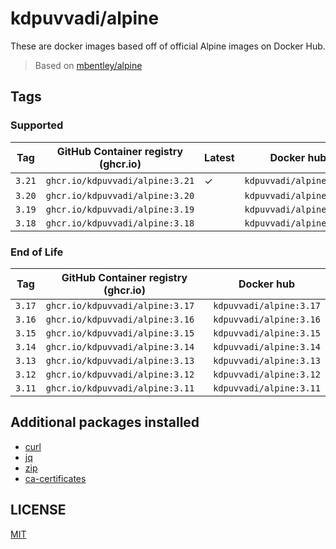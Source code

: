 # kdpuvvadi/alpine

These are docker images based off of official Alpine images on Docker Hub.

> Based on [mbentley/alpine](https://github.com/mbentley/docker-base-alpine)

## Tags

### Supported

| Tag    | GitHub Container registry (ghcr.io)   | Latest | Docker hub              |
|--------|---------------------------------------|--------|-------------------------|
| `3.21` | `ghcr.io/kdpuvvadi/alpine:3.21`       | &check;| `kdpuvvadi/alpine:3.21` |
| `3.20` | `ghcr.io/kdpuvvadi/alpine:3.20`       |        | `kdpuvvadi/alpine:3.20` |
| `3.19` | `ghcr.io/kdpuvvadi/alpine:3.19`       |        | `kdpuvvadi/alpine:3.19` |
| `3.18` | `ghcr.io/kdpuvvadi/alpine:3.18`       |        | `kdpuvvadi/alpine:3.18` |

### End of Life

| Tag    | GitHub Container registry (ghcr.io)   | Docker hub              |
|--------|---------------------------------------|-------------------------|
| `3.17` | `ghcr.io/kdpuvvadi/alpine:3.17`       | `kdpuvvadi/alpine:3.17` |
| `3.16` | `ghcr.io/kdpuvvadi/alpine:3.16`       | `kdpuvvadi/alpine:3.16` |
| `3.15` | `ghcr.io/kdpuvvadi/alpine:3.15`       | `kdpuvvadi/alpine:3.15` |
| `3.14` | `ghcr.io/kdpuvvadi/alpine:3.14`       | `kdpuvvadi/alpine:3.14` |
| `3.13` | `ghcr.io/kdpuvvadi/alpine:3.13`       | `kdpuvvadi/alpine:3.13` |
| `3.12` | `ghcr.io/kdpuvvadi/alpine:3.12`       | `kdpuvvadi/alpine:3.12` |
| `3.11` | `ghcr.io/kdpuvvadi/alpine:3.11`       | `kdpuvvadi/alpine:3.11` |

## Additional packages installed

- [curl](https://gitlab.alpinelinux.org/alpine/aports/-/blob/master/main/curl/APKBUILD)
- [jq](https://gitlab.alpinelinux.org/alpine/aports/-/blob/master/main/jq/APKBUILD)
- [zip](https://gitlab.alpinelinux.org/alpine/aports/-/blob/master/main/zip/APKBUILD)
- [ca-certificates](https://gitlab.alpinelinux.org/alpine/aports/-/blob/master/main/ca-certificates/APKBUILD)

## LICENSE
[MIT](/LICENSE)
